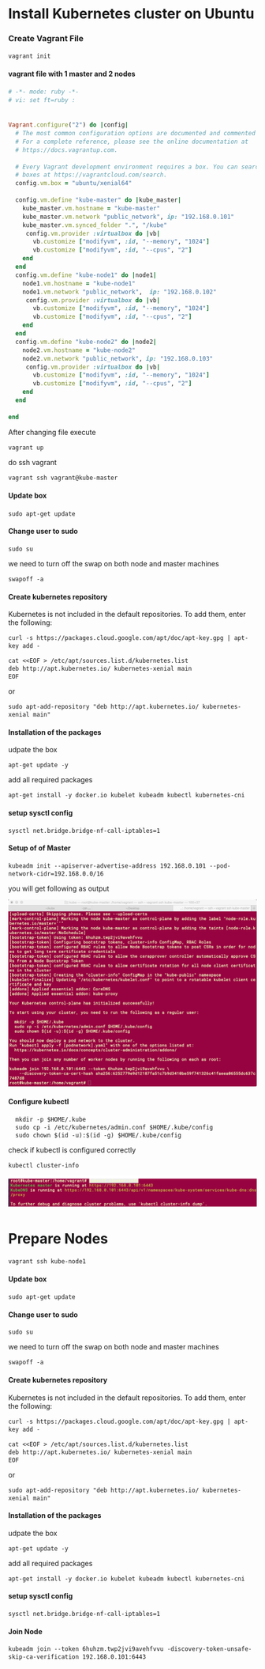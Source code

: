 # Install Kubernetes cluster on Ubuntu
### Create Vagrant File
`vagrant init`
#### vagrant file with 1 master and 2 nodes
```ruby
# -*- mode: ruby -*-
# vi: set ft=ruby :


Vagrant.configure("2") do |config|
  # The most common configuration options are documented and commented below.
  # For a complete reference, please see the online documentation at
  # https://docs.vagrantup.com.

  # Every Vagrant development environment requires a box. You can search for
  # boxes at https://vagrantcloud.com/search.
  config.vm.box = "ubuntu/xenial64"

  config.vm.define "kube-master" do |kube_master|
    kube_master.vm.hostname = "kube-master"
    kube_master.vm.network "public_network", ip: "192.168.0.101"
    kube_master.vm.synced_folder ".", "/kube"
     config.vm.provider :virtualbox do |vb|
       vb.customize ["modifyvm", :id, "--memory", "1024"]
       vb.customize ["modifyvm", :id, "--cpus", "2"]
    end  
  end
  config.vm.define "kube-node1" do |node1|
    node1.vm.hostname = "kube-node1"
    node1.vm.network "public_network",  ip: "192.168.0.102"
     config.vm.provider :virtualbox do |vb|
       vb.customize ["modifyvm", :id, "--memory", "1024"]
       vb.customize ["modifyvm", :id, "--cpus", "2"]
    end  
  end
  config.vm.define "kube-node2" do |node2|
    node2.vm.hostname = "kube-node2"
    node2.vm.network "public_network", ip: "192.168.0.103"
     config.vm.provider :virtualbox do |vb|
       vb.customize ["modifyvm", :id, "--memory", "1024"]
       vb.customize ["modifyvm", :id, "--cpus", "2"]
    end  
  end

end

```
After changing file execute
```
vagrant up
```
do ssh vagrant 
```sh
vagrant ssh vagrant@kube-master
```
#### Update box
`sudo apt-get update`
#### Change user to sudo 
```shell 
sudo su
```
we need to turn off the swap on both node and master machines
```shell
swapoff -a
```
#### Create kubernetes repository

Kubernetes is not included in the default repositories. To add them, enter the following:
```
curl -s https://packages.cloud.google.com/apt/doc/apt-key.gpg | apt-key add -
```
```
cat <<EOF > /etc/apt/sources.list.d/kubernetes.list
deb http://apt.kubernetes.io/ kubernetes-xenial main
EOF
```
or 
```
sudo apt-add-repository "deb http://apt.kubernetes.io/ kubernetes-xenial main"
```
#### Installation of the packages
udpate the box
```
apt-get update -y
```
add all required packages 
```
apt-get install -y docker.io kubelet kubeadm kubectl kubernetes-cni
```
#### setup sysctl config 
```
sysctl net.bridge.bridge-nf-call-iptables=1
```
#### Setup of of Master 

```
kubeadm init --apiserver-advertise-address 192.168.0.101 --pod-network-cidr=192.168.0.0/16
```
 you will get following as output

 ![alt text](kubestart.png)

 #### Configure kubectl
```
  mkdir -p $HOME/.kube
  sudo cp -i /etc/kubernetes/admin.conf $HOME/.kube/config
  sudo chown $(id -u):$(id -g) $HOME/.kube/config
  ```

  check if kubectl is configured correctly 
  ```
  kubectl cluster-info
  ```
  ![alt text](kubeoutput.png)

  # Prepare Nodes
  `vagrant ssh kube-node1`
  #### Update box
`sudo apt-get update`
#### Change user to sudo 
```shell 
sudo su
```
we need to turn off the swap on both node and master machines
```shell
swapoff -a
```
#### Create kubernetes repository

Kubernetes is not included in the default repositories. To add them, enter the following:
```
curl -s https://packages.cloud.google.com/apt/doc/apt-key.gpg | apt-key add -
```
```
cat <<EOF > /etc/apt/sources.list.d/kubernetes.list
deb http://apt.kubernetes.io/ kubernetes-xenial main
EOF
```
or 
```
sudo apt-add-repository "deb http://apt.kubernetes.io/ kubernetes-xenial main"
```
#### Installation of the packages
udpate the box
```
apt-get update -y
```
add all required packages 
```
apt-get install -y docker.io kubelet kubeadm kubectl kubernetes-cni
```
#### setup sysctl config 
```
sysctl net.bridge.bridge-nf-call-iptables=1
```
#### Join Node 
```
kubeadm join --token 6huhzm.twp2jvi9avehfvvu -discovery-token-unsafe-skip-ca-verification 192.168.0.101:6443
```